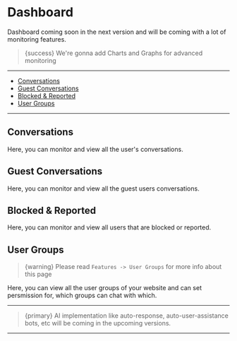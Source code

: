 # Dashboard

Dashboard coming soon in the next version and will be coming with a lot of monitoring features.

> {success} We're gonna add Charts and Graphs for advanced monitoring

---

- [Conversations](#Conversations)
- [Guest Conversations](#Guest-Conversations)
- [Blocked & Reported](#Blocked-Reported)
- [User Groups](#User-Groups)

---

<a name="Conversations"></a>
## Conversations

Here, you can monitor and view all the user's conversations.


<a name="Guest-Conversations"></a>
## Guest Conversations

Here, you can monitor and view all the guest users conversations.


<a name="Blocked-Reported"></a>
## Blocked & Reported

Here, you can monitor and view all users that are blocked or reported.


<a name="User-Groups"></a>
## User Groups

>{warning} Please read `Features -> User Groups` for more info about this page 

Here, you can view all the user groups of your website and can set persmission for, which groups can chat with which.

---

>{primary} AI implementation like auto-response, auto-user-assistance bots, etc will be coming in the upcoming versions.

---